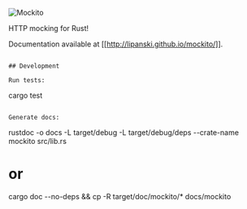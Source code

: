 ![Mockito](http://lipanski.github.io/mockito/logo-black.png)

HTTP mocking for Rust!

Documentation available at [[http://lipanski.github.io/mockito/]].
```

## Development

Run tests:

```
cargo test
```

Generate docs:

```
rustdoc -o docs -L target/debug -L target/debug/deps --crate-name mockito src/lib.rs

# or

cargo doc --no-deps && cp -R target/doc/mockito/* docs/mockito
```
